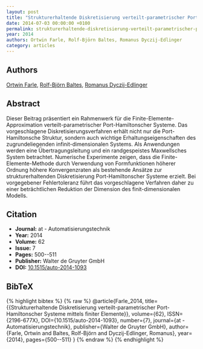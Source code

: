```yaml
---
layout: post
title: "Strukturerhaltende Diskretisierung verteilt-parametrischer Port-Hamiltonscher Systeme mittels finiter Elemente"
date: 2014-07-03 00:00:00 +0100
permalink: strukturerhaltende-diskretisierung-verteilt-parametrischer-port-hamiltonscher-systeme-mittels-finiter-elemente
year: 2014
authors: Ortwin Farle, Rolf-Björn Baltes, Romanus Dyczij-Edlinger
category: articles
---
```

 
## Authors
[Ortwin Farle](authors/ortwin_farle), [Rolf-Björn Baltes](authors/rolf_bjorn_baltes), [Romanus Dyczij-Edlinger](authors/romanus_dyczij_edlinger)
 
## Abstract
Dieser Beitrag präsentiert ein Rahmenwerk für die Finite-Elemente-Approximation verteilt-parametrischer Port-Hamiltonscher Systeme. Das vorgeschlagene Diskretisierungsverfahren erhält nicht nur die Port-Hamiltonsche Struktur, sondern auch wichtige Erhaltungseigenschaften des zugrundeliegenden infinit-dimensionalen Systems. Als Anwendungen werden eine Übertragungsleitung und ein randgespeistes Maxwellsches System betrachtet. Numerische Experimente zeigen, dass die Finite-Elemente-Methode durch Verwendung von Formfunktionen höherer Ordnung höhere Konvergenzraten als bestehende Ansätze zur strukturerhaltenden Diskretisierung Port-Hamiltonscher Systeme erzielt. Bei vorgegebener Fehlertoleranz führt das vorgeschlagene Verfahren daher zu einer beträchtlichen Reduktion der Dimension des finit-dimensionalen Modells.
 
## Citation
- **Journal:** at - Automatisierungstechnik
- **Year:** 2014
- **Volume:** 62
- **Issue:** 7
- **Pages:** 500--511
- **Publisher:** Walter de Gruyter GmbH
- **DOI:** [10.1515/auto-2014-1093](https://doi.org/10.1515/auto-2014-1093)
 
## BibTeX
{% highlight bibtex %}
{% raw %}
@article{Farle_2014,
  title={{Strukturerhaltende Diskretisierung verteilt-parametrischer Port-Hamiltonscher Systeme mittels finiter Elemente}},
  volume={62},
  ISSN={2196-677X},
  DOI={10.1515/auto-2014-1093},
  number={7},
  journal={at - Automatisierungstechnik},
  publisher={Walter de Gruyter GmbH},
  author={Farle, Ortwin and Baltes, Rolf-Björn and Dyczij-Edlinger, Romanus},
  year={2014},
  pages={500--511}
}
{% endraw %}
{% endhighlight %}
 
